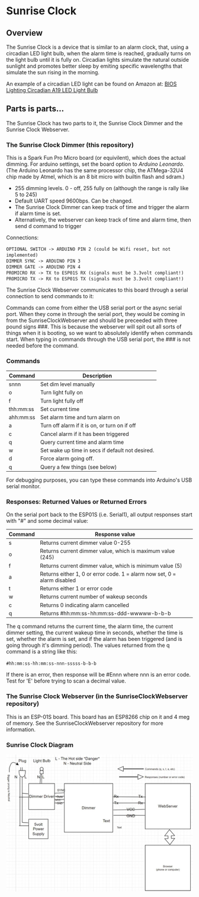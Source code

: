 # Sunrise Clock

## Overview

The Sunrise Clock is a device that is similar to an alarm clock, that, using a circadian LED light bulb, when the alarm time is reached, 
gradually turns on the light bulb until it is fully on.  Circadian lights simulate the natural outside sunlight and promotes better sleep
by emiting specific wavelengths that simulate the sun rising in the morning.

An example of a circadian LED light can be found 
on Amazon at: [BIOS Lighting Circadian A19 LED Light Bulb](https://www.amazon.com/gp/product/B08VC71HSG/ref=ppx_yo_dt_b_search_asin_title?ie=UTF8&psc=1)  

## Parts is parts...

The Sunrise Clock has two parts to it, the Sunrise Clock Dimmer and the Sunrise Clock Webserver.

### The Sunrise Clock Dimmer (this repository) 

This is a Spark Fun Pro Micro board (or equivilent), which does the actual dimming. For arduino 
settings, set the board option to *Arduino Leonardo*.  (The Arduino Leonardo has the same processor chip, 
the ATMega-32U4 chip made by Atmel, which is an 8 bit micro with builtin flash and sdram.) 

- 255 dimming levels. 0 - off, 255 fully on  (although the range is rally like 5 to 245)                           
- Default UART speed 9600bps. Can be changed.                         
- The Sunrise Clock Dimmer can keep track of time and trigger the alarm if alarm time is set.
- Alternatively, the webserver can keep track of time and alarm time, then send d command to trigger 
                                                                    
Connections:
```
OPTIONAL SWITCH -> ARDUINO PIN 2 (could be Wifi reset, but not implemented)
DIMMER SYNC -> ARDUINO PIN 3                                        
DIMMER GATE -> ARDUINO PIN 4                                        
PROMICRO RX -> TX to ESP01S RX (signals must be 3.3volt compliant!) 
PROMICRO TX -> RX to ESP01S TX (signals must be 3.3volt compliant!) 
```
The Sunrise Clock Webserver communicates to this board through a serial connection to 
send commands to it:

Commands can come from either the USB serial port or the async serial port. When
they come in through the serial port, they would be coming in from the 
SunriseClockWebserver and should be preceeded with three pound signs ###.  This
is because the webserver will spit out all sorts of things when it is booting, so
we want to absolutely identify when commands start.  When typing in commands
through the USB serial port, the ### is not needed before the command.

### Commands

| Command | Description |
| ------- | ----------- |
| snnn | Set dim level manually |
| o | Turn light fully on |                             
| f | Turn light fully off |                            
| thh:mm:ss | Set current time |                                
| ahh:mm:ss | Set alarm time and turn alarm on | 
| a | Turn off alarm if it is on, or turn on if off |
| c | Cancel alarm if it has been triggered |   
| q | Query current time and alarm time |           
| w | Set wake up time in secs if default not desired. |
| d | Force alarm going off. |
| q | Query a few things (see below) |

For debugging purposes, you can type these commands into Arduino's USB serial monitor.

### Responses: Returned Values or Returned Errors

On the serial port back to the ESP01S (i.e. Serial1), all output responses 
start with "#" and some decimal value:        
                                                                                   
| Command | Response value |
| ------- | -------------- |
| s | Returns current dimmer value 0-255 |                        
| o | Returns current dimmer value, which is maximum value (245) |
| f | Returns current dimmer value, which is minimum value (5) |                   
| a | Returns either 1, 0 or error code. 1 = alarm now set, 0 = alarm disabled |   
| t | Returns either 1 or error code |             
| w | Returns current number of wakeup seconds |                                   
| c | Returns 0 indicating alarm cancelled |                                       
| q | Returns  #hh:mm:ss-hh:mm:ss-ddd-wwwww-b-b-b |

The q command returns the current time, the alarm time, the current dimmer setting,
the current wakeup time in seconds, whether the time is set, whether the alarm 
is set, and if the alarm has been triggered (and is going through it's dimming period).
The values returned from the q command is a string like this:

`#hh:mm:ss-hh:mm:ss-nnn-sssss-b-b-b` 
                                                                                    
If there is an error, then response will be #Ennn  where nnn is an error 
code.  Test for 'E' before trying to scan a decimal value.                        

### The Sunrise Clock Webserver (in the SunriseClockWebserver repository)                   
This is an ESP-01S board. This board has an ESP8266 chip on it and 4 meg of memory. See the 
SunriseClockWebserver repository for more information.

### Sunrise Clock Diagram
![](Sunrise_Clock_Diagram.JPG)
